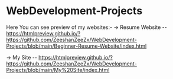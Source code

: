 # WebDevelopment-Projects

Here You can see preview of my websites:-
-> Resume Website -- https://htmlpreview.github.io/?https://github.com/ZeeshanZeeZx/WebDevelopment-Projects/blob/main/Beginner-Resume-Website/index.html

-> My Site -- https://htmlpreview.github.io/?https://github.com/ZeeshanZeeZx/WebDevelopment-Projects/blob/main/My%20Site/index.html
